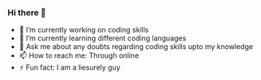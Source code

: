 ### Hi there 👋

 - 🔭 I’m currently working on coding skills
 - 🌱 I’m currently learning different coding languages
 - 💬 Ask me about any doubts regarding coding skills upto my knowledge
 - 📫 How to reach me: Through online 
 - ⚡ Fun fact: I am a liesurely guy

